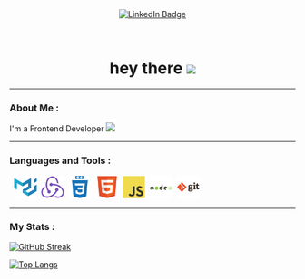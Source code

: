<div align="center">
  <a href="#"><img src="https://img.shields.io/badge/LinkedIn-blue?style=for-the-badge&logo=linkedin&logoColor=white" alt="LinkedIn Badge"></a>
</div>
<p align="center">
  <img src="https://komarev.com/ghpvc/?username=yugld&style=flat-square&color=blue" alt=""/>
</p>
<h1 align="center">
  hey there
  <img src="https://media.giphy.com/media/hvRJCLFzcasrR4ia7z/giphy.gif" width="30px"/>
</h1>

---

### About Me :
I'm a Frontend Developer 
<img src="https://media.giphy.com/media/WUlplcMpOCEmTGBtBW/giphy.gif" width="30"> 

---

### Languages and Tools :

<p
<img src="https://github.com/devicons/devicon/blob/master/icons/react/react-original-wordmark.svg" title="React" alt="React" width="40" height="40"/>&nbsp;
<img src="https://github.com/devicons/devicon/blob/master/icons/materialui/materialui-original.svg" title="Material UI" alt="Material UI" width="40" height="40"/>&nbsp;
<img src="https://github.com/devicons/devicon/blob/master/icons/redux/redux-original.svg" title="Redux" alt="Redux " width="40" height="40"/>&nbsp;
<img src="https://github.com/devicons/devicon/blob/master/icons/css3/css3-plain-wordmark.svg"  title="CSS3" alt="CSS" width="40" height="40"/>&nbsp;
<img src="https://github.com/devicons/devicon/blob/master/icons/html5/html5-original.svg" title="HTML5" alt="HTML" width="40" height="40"/>&nbsp;
<img src="https://github.com/devicons/devicon/blob/master/icons/javascript/javascript-original.svg" title="JavaScript" alt="JavaScript" width="40" height="40"/>&nbsp;
<img src="https://github.com/devicons/devicon/blob/master/icons/nodejs/nodejs-original-wordmark.svg" title="NodeJS" alt="NodeJS" width="40" height="40"/>&nbsp;
<img src="https://github.com/devicons/devicon/blob/master/icons/git/git-original-wordmark.svg" title="Git" **alt="Git" width="40" height="40"/>&nbsp;
</p>

---

### My Stats :

[![GitHub Streak](http://github-readme-streak-stats.herokuapp.com?user=yugld)](https://git.io/streak-stats)

[![Top Langs](https://github-readme-stats.vercel.app/api/top-langs/?username=yugld&layout=compact)](https://github.com/anuraghazra/github-readme-stats)
